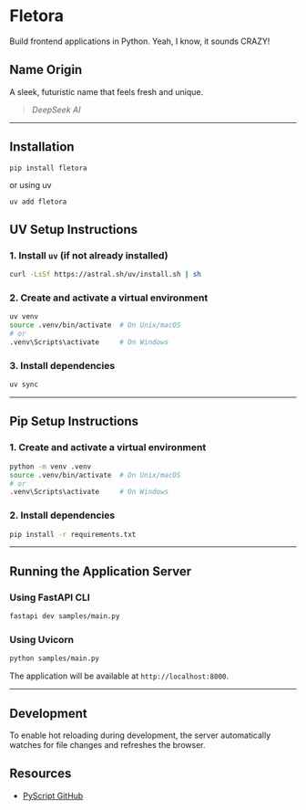 # Fletora

Build frontend applications in Python. Yeah, I know, it sounds CRAZY!

## Name Origin

A sleek, futuristic name that feels fresh and unique.

> _DeepSeek AI_

---

## Installation
```
pip install fletora
```

or using uv

```
uv add fletora
```

## UV Setup Instructions

### 1. Install `uv` (if not already installed)

```bash
curl -LsSf https://astral.sh/uv/install.sh | sh
```

### 2. Create and activate a virtual environment

```bash
uv venv
source .venv/bin/activate  # On Unix/macOS
# or
.venv\Scripts\activate     # On Windows
```

### 3. Install dependencies

```bash
uv sync
```

---

## Pip Setup Instructions

### 1. Create and activate a virtual environment

```bash
python -m venv .venv
source .venv/bin/activate  # On Unix/macOS
# or
.venv\Scripts\activate     # On Windows
```

### 2. Install dependencies

```bash
pip install -r requirements.txt
```

---

## Running the Application Server

### Using FastAPI CLI

```bash
fastapi dev samples/main.py
```

### Using Uvicorn

```bash
python samples/main.py
```

The application will be available at `http://localhost:8000`.

---

## Development

To enable hot reloading during development, the server automatically watches for file changes and refreshes the browser.

## Resources

- [PyScript GitHub](https://github.com/pyscript/pyscript)
